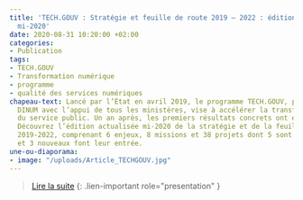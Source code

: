 ```yaml
---
title: 'TECH.GOUV : Stratégie et feuille de route 2019 – 2022 : édition actualisée
  mi-2020'
date: 2020-08-31 10:20:00 +02:00
categories:
- Publication
tags:
- TECH.GOUV
- Transformation numérique
- programme
- qualité des services numériques
chapeau-text: Lancé par l’État en avril 2019, le programme TECH.GOUV, piloté par la
  DINUM avec l’appui de tous les ministères, vise à accélérer la transformation numérique
  du service public. Un an après, les premiers résultats concrets ont été obtenus.
  Découvrez l’édition actualisée mi-2020 de la stratégie et de la feuille de route
  2019-2022, comprenant 6 enjeux, 8 missions et 38 projets dont 5 sont désormais achevés
  et 3 nouveaux font leur entrée.
une-ou-diaporama:
- image: "/uploads/Article_TECHGOUV.jpg"
---
```


> [Lire la suite](/publications/tech-gouv-strategie-et-feuille-de-route-2019-2021)
{: .lien-important role="presentation" }
